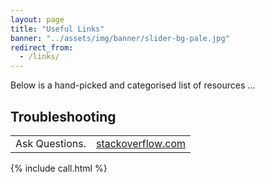 ```yaml
---
layout: page
title: "Useful Links"
banner: "../assets/img/banner/slider-bg-pale.jpg"
redirect_from:
  - /links/
---
```


Below is a hand-picked and categorised list of resources ...

## Troubleshooting

<table class="links">
	<tr>
		<td>Ask Questions.</td>
		<td><a href="http://stackoverflow.com" target="_blank">stackoverflow.com</a></td>
	</tr>
</table>

{% include call.html %}
